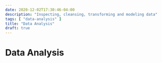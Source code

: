 ```yaml
---
date: 2020-12-02T17:30:46-04:00
description: "Inspecting, cleansing, transforming and modeling data"
tags: [ "data-analysis" ]
title: "Data Analysis"
draft: true
---
```


# Data Analysis

